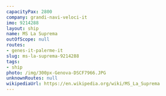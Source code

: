 ```yaml
---
capacityPax: 2800
company: grandi-navi-veloci-it
imo: 9214288
layout: ship
name: MS La Suprema
outOfScope: null
routes:
- genes-it-palerme-it
slug: ms-la-suprema-9214288
tags:
- ship
photo: /img/300px-Genova-DSCF7966.JPG
unknownRoutes: null
wikipediaUrl: https://en.wikipedia.org/wiki/MS_La_Suprema
---
```

